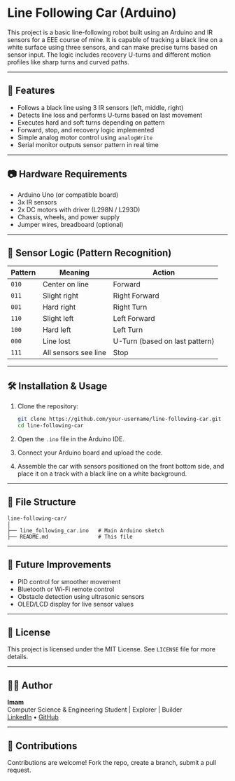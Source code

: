 # Line Following Car (Arduino)

This project is a basic line-following robot built using an Arduino and IR sensors for a EEE course of mine. It is capable of tracking a black line on a white surface using three sensors, and can make precise turns based on sensor input. The logic includes recovery U-turns and different motion profiles like sharp turns and curved paths.

---

## 🚗 Features

- Follows a black line using 3 IR sensors (left, middle, right)
- Detects line loss and performs U-turns based on last movement
- Executes hard and soft turns depending on pattern
- Forward, stop, and recovery logic implemented
- Simple analog motor control using `analogWrite`
- Serial monitor outputs sensor pattern in real time

---

## 📷 Hardware Requirements

- Arduino Uno (or compatible board)
- 3x IR sensors
- 2x DC motors with driver (L298N / L293D)
- Chassis, wheels, and power supply
- Jumper wires, breadboard (optional)

---

## 🧠 Sensor Logic (Pattern Recognition)

| Pattern | Meaning         | Action         |
|---------|-----------------|----------------|
| `010`   | Center on line  | Forward        |
| `011`   | Slight right    | Right Forward  |
| `001`   | Hard right      | Right Turn     |
| `110`   | Slight left     | Left Forward   |
| `100`   | Hard left       | Left Turn      |
| `000`   | Line lost       | U-Turn (based on last pattern) |
| `111`   | All sensors see line | Stop       |

---

## 🛠️ Installation & Usage

1. Clone the repository:
   ```bash
   git clone https://github.com/your-username/line-following-car.git
   cd line-following-car
   ```

2. Open the `.ino` file in the Arduino IDE.

3. Connect your Arduino board and upload the code.

4. Assemble the car with sensors positioned on the front bottom side, and place it on a track with a black line on a white background.

---

## 🧾 File Structure

```
line-following-car/
│
├── line_following_car.ino   # Main Arduino sketch
├── README.md                # This file
```

---

## 🧠 Future Improvements

- PID control for smoother movement
- Bluetooth or Wi-Fi remote control
- Obstacle detection using ultrasonic sensors
- OLED/LCD display for live sensor values

---

## 📝 License

This project is licensed under the MIT License. See `LICENSE` file for more details.

---

## 👨‍💻 Author

**Imam**  
Computer Science & Engineering Student | Explorer | Builder  
[LinkedIn](https://www.linkedin.com/) • [GitHub](https://github.com/your-username)

---

## 🤝 Contributions

Contributions are welcome! Fork the repo, create a branch, submit a pull request.
```
